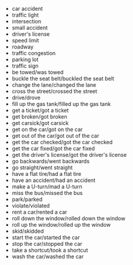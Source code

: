 - car accident
- traffic light
- intersection
- small accident
- driver's license
- speed limit
- roadway
- traffic congestion
- parking lot
- traffic sign
- be towed/was towed
- buckle the seat belt/buckled the seat belt
- change the lane/changed the lane
- cross the street/crossed the street
- drive/drove
- fill up the gas tank/filled up the gas tank
- get a ticket/got a ticket
- get broken/got broken
- get carsick/got carsick
- get on the car/got on the car
- get out of the car/got out of the car
- get the car checked/got the car checked
- get the car fixed/got the car fixed
- get the driver's license/got the driver's license
- go backwards/went backwards
- go straight/went straight
- have a flat tire/had a flat tire
- have an accident/had an accident
- make a U-turn/mad a U-turn
- miss the bus/missed the bus
- park/parked
- violate/violated
- rent a car/rented a car
- roll down the window/rolled down the window
- roll up the window/rolled up the window
- skid/skidded
- start the car/started the car
- stop the car/stopped the car
- take a shortcut/took a shortcut
- wash the car/washed the car
